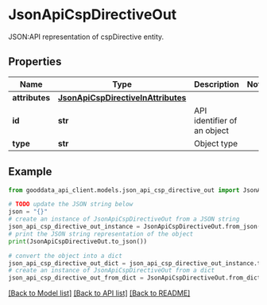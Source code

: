 # JsonApiCspDirectiveOut

JSON:API representation of cspDirective entity.

## Properties

Name | Type | Description | Notes
------------ | ------------- | ------------- | -------------
**attributes** | [**JsonApiCspDirectiveInAttributes**](JsonApiCspDirectiveInAttributes.md) |  | 
**id** | **str** | API identifier of an object | 
**type** | **str** | Object type | 

## Example

```python
from gooddata_api_client.models.json_api_csp_directive_out import JsonApiCspDirectiveOut

# TODO update the JSON string below
json = "{}"
# create an instance of JsonApiCspDirectiveOut from a JSON string
json_api_csp_directive_out_instance = JsonApiCspDirectiveOut.from_json(json)
# print the JSON string representation of the object
print(JsonApiCspDirectiveOut.to_json())

# convert the object into a dict
json_api_csp_directive_out_dict = json_api_csp_directive_out_instance.to_dict()
# create an instance of JsonApiCspDirectiveOut from a dict
json_api_csp_directive_out_from_dict = JsonApiCspDirectiveOut.from_dict(json_api_csp_directive_out_dict)
```
[[Back to Model list]](../README.md#documentation-for-models) [[Back to API list]](../README.md#documentation-for-api-endpoints) [[Back to README]](../README.md)


